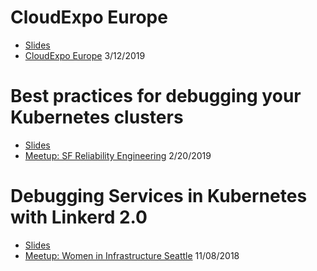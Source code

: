 # CloudExpo Europe
* [Slides](/debugging-services-with-linkerd/cloud-expo.pdf)
* [CloudExpo Europe](https://www.cloudexpoeurope.com/) 3/12/2019

# Best practices for debugging your Kubernetes clusters
* [Slides](/best-practices-debugging-k8s/debugging-k8s-clusters.pdf)
* [Meetup: SF Reliability Engineering](https://www.meetup.com/San-Francisco-Reliability-Engineering/events/258400485) 2/20/2019

# Debugging Services in Kubernetes with Linkerd 2.0
* [Slides](/debugging-services-with-linkerd/debugging_services_in_kubernetes_with_linkerd_2.0.pdf)
* [Meetup: Women in Infrastructure Seattle](https://www.meetup.com/Women-in-Infrastructure-Seattle-Chapter/events/255790869/) 11/08/2018
